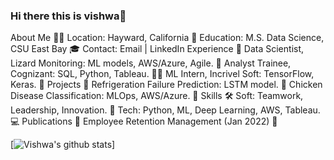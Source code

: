 ### Hi there this is vishwa👋

About Me 🙋‍♂️
Location: Hayward, California 📍
Education: M.S. Data Science, CSU East Bay 🎓
Contact: Email | LinkedIn
Experience 💼
Data Scientist, Lizard Monitoring: ML models, AWS/Azure, Agile. 🔬
Analyst Trainee, Cognizant: SQL, Python, Tableau. 👨‍💻
ML Intern, Incrivel Soft: TensorFlow, Keras. 🤖
Projects 🚀
Refrigeration Failure Prediction: LSTM model. 🧊
Chicken Disease Classification: MLOps, AWS/Azure. 🐔
Skills 🛠
Soft: Teamwork, Leadership, Innovation. 👥
Tech: Python, ML, Deep Learning, AWS, Tableau. 💻
Publications 📰
Employee Retention Management (Jan 2022) 📝

[![Vishwa's github stats](https://github-readme-stats.vercel.app/api?username=vishwa1924&count_private=true&show_icons=true&theme=radical&hide_rank=false)]

